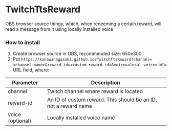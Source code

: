 # TwitchTtsReward

OBS browser source thingy, which, when redeeming a certain reward, will read a message from it using locally installed voice

### How to install

1. Create browser source in OBS, recommended size: 650x300 
2. Put `https://kanawanagasaki.github.io/TwitchTtsReward?channel=<channel-name>&reward-id=<custom-reward-id>&voice=<local-voice>` into URL field, where:

|Parameter|Description|
|---------|-----------|
|channel|Twitch channel where reward is located|
|reward-id| An ID of custom reward. This should be an ID, not a reward name|
|voice (optional)|Locally installed voice name|

